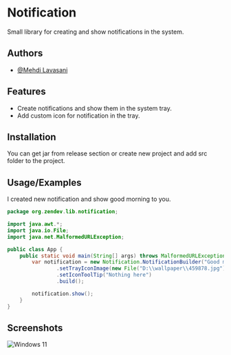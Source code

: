 # Notification

Small library for creating and show notifications in the system.

## Authors

- [@Mehdi Lavasani](https://github.com/zendevMehdi)


## Features

- Create notifications and show them in the system tray.
- Add custom icon for notification in the tray.

  
## Installation

You can get jar from release section or create new project and add src folder to the project.


## Usage/Examples

I created new notification and show good morning to you.

```java
package org.zendev.lib.notification;

import java.awt.*;
import java.io.File;
import java.net.MalformedURLException;

public class App {
    public static void main(String[] args) throws MalformedURLException, AWTException {
        var notification = new Notification.NotificationBuilder("Good morning", "Hello wake up and start coding", TrayIcon.MessageType.INFO)
                .setTrayIconImage(new File("D:\\wallpaper\\459878.jpg").toURL())
                .setIconToolTip("Nothing here")
                .build();

        notification.show();
    }
}
```

## Screenshots

![Windows 11]("[screenshots/gm.png](https://github.com/zendevMehdi/Notification/blob/ed10076a5251d67512846f8580b8da881214a0ae/screenshots/gm.png)")

